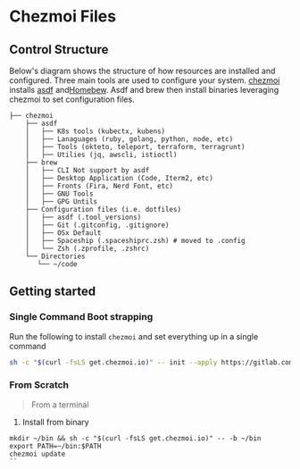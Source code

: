 # Chezmoi Files

## Control Structure
Below's diagram shows the structure of how resources are installed and configured. Three main tools are used to configure your system. [chezmoi](https://www.chezmoi.io/) installs [asdf](https://asdf-vm.com/) and[Homebew](https://brew.sh/). Asdf and brew then install binaries leveraging chezmoi to set configuration files.

```
├── chezmoi
    ├── asdf
    │   ├── K8s tools (kubectx, kubens)
    │   ├── Lanaguages (ruby, golang, python, node, etc)
    │   ├── Tools (okteto, teleport, terraform, terragrunt)    
    │   ├── Utilies (jq, awscli, istioctl)
    ├── brew
    │   ├── CLI Not support by asdf
    │   ├── Desktop Application (Code, Iterm2, etc)
    │   ├── Fronts (Fira, Nerd Font, etc)
    │   ├── GNU Tools
    │   ├── GPG Untils
    ├── Configuration files (i.e. dotfiles)
    │   ├── asdf (.tool_versions)
    │   ├── Git (.gitconfig, .gitignore)
    │   ├── OSx Default
    │   ├── Spaceship (.spaceshiprc.zsh) # moved to .config
    │   └── Zsh (.zprofile, .zshrc)
    └── Directories
       └── ~/code
```

## Getting started

### Single Command Boot strapping
Run the following to install `chezmoi` and set everything up in a single command
```bash
sh -c "$(curl -fsLS get.chezmoi.io)" -- init --apply https://gitlab.com/jeffs-public/chezmoi-files
```

### From Scratch
> From a terminal

1. Install from binary
```
mkdir ~/bin && sh -c "$(curl -fsLS get.chezmoi.io)" -- -b ~/bin
export PATH=~/bin:$PATH
chezmoi update
``
